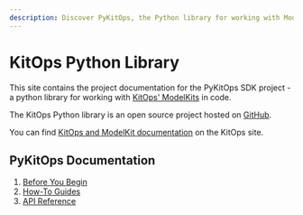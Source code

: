 ```yaml
---
description: Discover PyKitOps, the Python library for working with ModelKits. Integrate KitOps into your Python-based AI workflows.
---
```

# KitOps Python Library

This site contains the project documentation for the PyKitOps SDK project - a python library for working with [KitOps' ModelKits](https://kitops.org) in code.

The KitOps Python library is an open source project hosted on [GitHub](https://github.com/kitops-ml/pykitops/).

You can find [KitOps and ModelKit documentation](https://kitops.org/docs/overview/) on the KitOps site.

## PyKitOps Documentation

1. [Before You Begin](before-you-begin.md)
2. [How-To Guides](how-to-guides.md)
3. [API Reference](reference/index.md)
